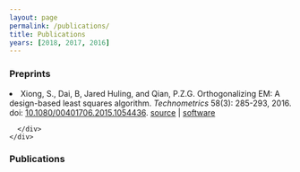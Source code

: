 ```yaml
---
layout: page
permalink: /publications/
title: Publications
years: [2018, 2017, 2016]
---
```


<h3 class="year">Preprints</h3>


<div class="pt-3">
  <div class="container">
    <div class="row">
      <div class="col-md-10 offset-1">
        <li class="bibliography">
          Xiong, S., Dai, B, <author>Jared Huling</author>, and Qian, P.Z.G.
          <a>
            Orthogonalizing EM: A design-based least squares algorithm</a>.
          <em>Technometrics</em> 58(3): 285-293, 2016.
          doi: <a href="https://doi.org/10.1080/00401706.2015.1054436">10.1080/00401706.2015.1054436</a>.
          <a class="codelink" href="https://github.com/jaredhuling/oem">source</a> |
          <a class="codelink" href="https://cran.r-project.org/web/packages/oem/index.html">software</a>
        </li>

        
        
      </div>
    </div>
  </div>
</div>



<h3 class="year">Publications</h3>
